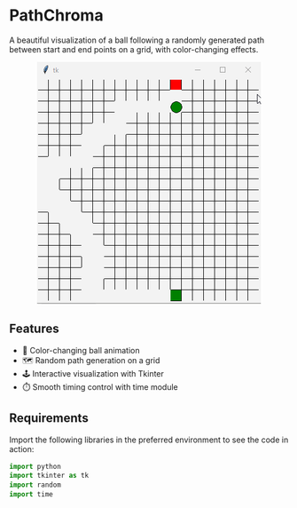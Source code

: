 # PathChroma

A beautiful visualization of a ball following a randomly generated path between start and end points on a grid, with color-changing effects.

<p align="center">
  <img src="PathChroma.gif" alt="PathChroma Demo">
</p>


## Features

- 🎨 Color-changing ball animation
- 🗺️ Random path generation on a grid
- 🕹️ Interactive visualization with Tkinter
- ⏱️ Smooth timing control with time module

## Requirements

Import the following libraries in the preferred environment to see the code in action:
```python
import python
import tkinter as tk  
import random         
import time     